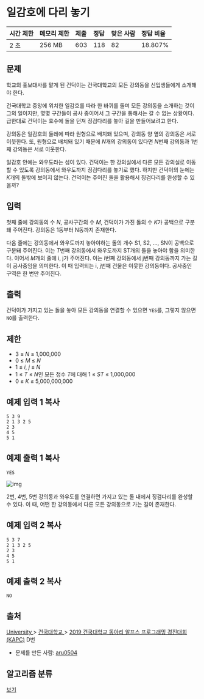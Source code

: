 # 일감호에 다리 놓기

| 시간 제한 | 메모리 제한 | 제출 | 정답 | 맞은 사람 | 정답 비율 |
| :-------- | :---------- | :--- | :--- | :-------- | :-------- |
| 2 초      | 256 MB      | 603  | 118  | 82        | 18.807%   |

## 문제

학교의 홍보대사를 맡게 된 건덕이는 건국대학교의 모든 강의동을 신입생들에게 소개해야 한다.

건국대학교 중앙에 위치한 일감호를 따라 한 바퀴를 돌며 모든 강의동을 소개하는 것이 그의 일이지만, 몇몇 구간들이 공사 중이어서 그 구간을 통해서는 갈 수 없는 상황이다. 급한대로 건덕이는 호수에 돌을 던져 징검다리를 놓아 길을 만들어보려고 한다.

강의동은 일감호의 둘레에 따라 원형으로 배치돼 있으며, 강의동 양 옆의 강의동은 서로 이웃한다. 또, 원형으로 배치돼 있기 때문에 *N*개의 강의동이 있다면 *N*번째 강의동과 1번째 강의동은 서로 이웃한다.

일감호 안에는 와우도라는 섬이 있다. 건덕이는 한 강의실에서 다른 모든 강의실로 이동할 수 있도록 강의동에서 와우도까지 징검다리를 놓기로 했다. 하지만 건덕이의 눈에는 *K*개의 돌밖에 보이지 않는다. 건덕이는 주어진 돌을 활용해서 징검다리를 완성할 수 있을까?

## 입력

첫째 줄에 강의동의 수 *N*, 공사구간의 수 *M*, 건덕이가 가진 돌의 수 *K*가 공백으로 구분돼 주어진다. 강의동은 1동부터 N동까지 존재한다.

다음 줄에는 강의동에서 와우도까지 놓아야하는 돌의 개수 S1, S2, ..., SN이 공백으로 구분돼 주어진다. 이는 *T*번째 강의동에서 와우도까지 ST개의 돌을 놓아야 함을 의미한다. 이어서 *M*개의 줄에 i, j가 주어진다. 이는 i번째 강의동에서 j번째 강의동까지 가는 길이 공사중임을 의미한다. 이 때 입력되는 i, j번째 건물은 이웃한 강의동이다. 공사중인 구역은 한 번만 주어진다.

## 출력

건덕이가 가지고 있는 돌을 놓아 모든 강의동을 연결할 수 있으면 `YES`를, 그렇지 않으면 `NO`를 출력한다.

## 제한

- 3 ≤ *N* ≤ 1,000,000
- 0 ≤ *M* ≤ *N*
- 1 ≤ *i*, *j* ≤ *N* 
- 1 ≤ *T* ≤ *N*인 모든 정수 *T*에 대해 1 ≤ *ST* ≤ 1,000,000
- 0 ≤ *K* ≤ 5,000,000,000

## 예제 입력 1 복사

```
5 3 9
2 1 3 2 5
2 3
4 5
5 1
```

## 예제 출력 1 복사

```
YES
```

![img](https://upload.acmicpc.net/0149c640-fc15-4e60-8042-d98514ea889e/-/preview/)

2번, 4번, 5번 강의동과 와우도를 연결하면 가지고 있는 돌 내에서 징검다리를 완성할 수 있다. 이 때, 어떤 한 강의동에서 다른 모든 강의동으로 가는 길이 존재한다.

## 예제 입력 2 복사

```
5 3 7
2 1 3 2 5
2 3
4 5
5 1
```

## 예제 출력 2 복사

```
NO
```

## 출처

[University ](https://www.acmicpc.net/category/5)> [건국대학교 ](https://www.acmicpc.net/category/454)> [2019 건국대학교 동아리 알프스 프로그래밍 경진대회 (KAPC)](https://www.acmicpc.net/category/detail/2061) D번

- 문제를 만든 사람: [aru0504](https://www.acmicpc.net/user/aru0504)

## 알고리즘 분류

[보기](https://www.acmicpc.net/problem/17490#)